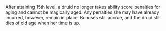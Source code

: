 After attaining 15th level, a druid no longer takes ability score penalties for aging and cannot be magically aged. Any penalties she may have already incurred, however, remain in place. Bonuses still accrue, and the druid still dies of old age when her time is up.